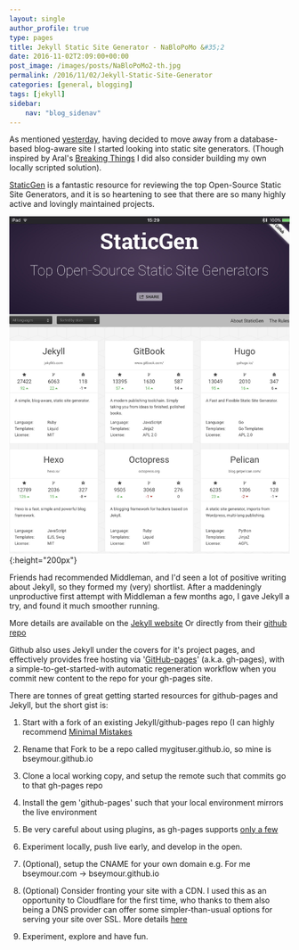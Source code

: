 ```yaml
---
layout: single
author_profile: true
type: pages
title: Jekyll Static Site Generator - NaBloPoMo &#35;2
date: 2016-11-02T2:09:00+00:00
post_image: /images/posts/NaBloPoMo2-th.jpg
permalink: /2016/11/02/Jekyll-Static-Site-Generator
categories: [general, blogging]
tags: [jekyll]
sidebar:
    nav: "blog_sidenav"
---
```

As mentioned [yesterday](../01/Getting-back-into-blogging), having decided to move away from a database-based blog-aware site I started looking into static site generators. (Though inspired by Aral's [Breaking Things](http://www.breakingthin.gs/) I did also consider building my own locally scripted solution).  

[StaticGen](https://www.staticgen.com/) is a fantastic resource for reviewing the top Open-Source Static Site Generators, and it is so heartening to see that there are so many highly active and lovingly maintained projects.

![StaticGen screenshot ](/images/posts/NaBloPoMo2-sg.jpg){:height="200px"}

Friends had recommended Middleman, and I'd seen a lot of positive writing about Jekyll, so they formed my (very) shortlist. After a maddeningly unproductive first attempt with Middleman a few months ago, I gave Jekyll a try, and found it much smoother running.  

More details are available on the [Jekyll website](https://jekyllrb.com/)
Or directly from their [github repo](https://github.com/jekyll/jekyll)

Github also uses Jekyll under the covers for it's project pages, and effectively provides free hosting via '[GitHub-pages](https://pages.github.com/)' (a.k.a. gh-pages), with a simple-to-get-started-with automatic regeneration workflow when you commit new content to the repo for your gh-pages site.

There are tonnes of great getting started resources for github-pages and Jekyll, but the short gist is:

1) Start with a fork of an existing Jekyll/github-pages repo
(I can highly recommend [Minimal Mistakes](https://mmistakes.github.io/minimal-mistakes/)

2) Rename that Fork to be a repo called mygituser.github.io, so mine is bseymour.github.io

3) Clone a local working copy, and setup the remote such that commits go to that gh-pages repo  

4) Install the gem 'github-pages' such that your local environment mirrors the live environment

5) Be very careful about using plugins, as gh-pages supports [only a few](https://help.github.com/articles/adding-jekyll-plugins-to-a-github-pages-site/)

6) Experiment locally, push live early, and develop in the open.

7) (Optional), setup the CNAME for your own domain e.g. For me bseymour.com -> bseymour.github.io

8)  (Optional) Consider fronting your site with a CDN. I used this as an opportunity to Cloudflare for the first time, who thanks to them also being a DNS provider can offer some simpler-than-usual options for serving your site over SSL. More details [here](https://blog.cloudflare.com/secure-and-fast-github-pages-with-cloudflare/)

9) Experiment, explore and have fun.

